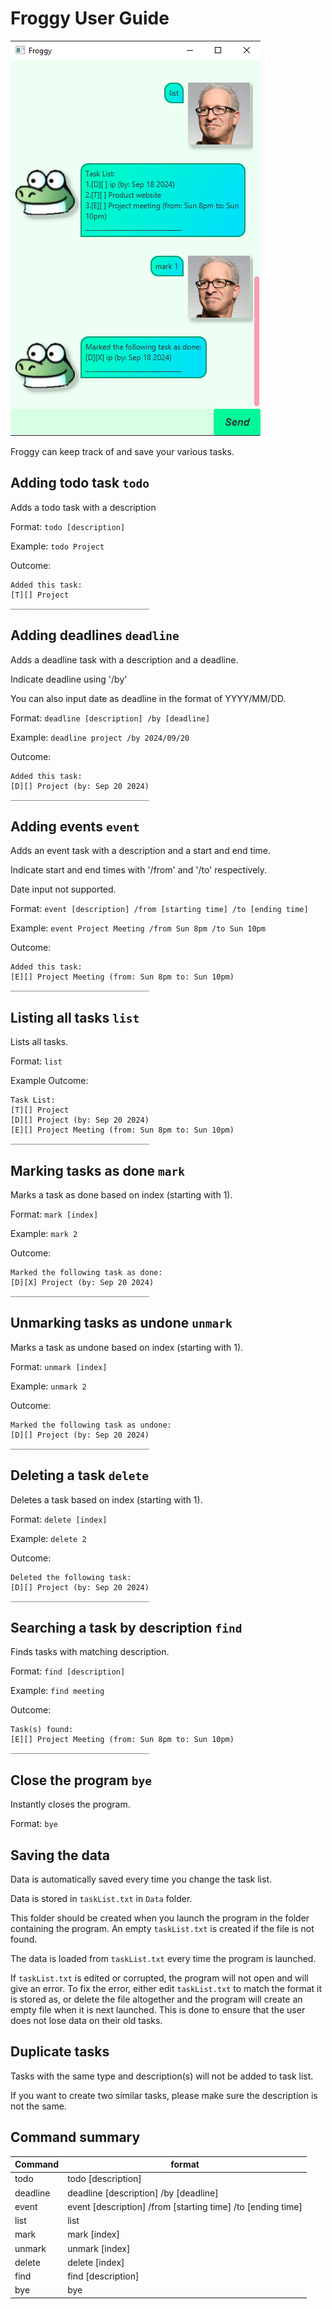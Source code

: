 # Froggy User Guide

![Screenshot of product](Ui.png)

Froggy can keep track of and save your various tasks.

## Adding todo task `todo`

Adds a todo task with a description

Format: `todo [description]`

Example: `todo Project`

Outcome:
```
Added this task:
[T][] Project
_______________________________
```

## Adding deadlines `deadline`

Adds a deadline task with a description and a deadline.

Indicate deadline using '/by'

You can also input date as deadline in the format of YYYY/MM/DD.

Format: `deadline [description] /by [deadline]`

Example: `deadline project /by 2024/09/20`

Outcome:

```
Added this task:
[D][] Project (by: Sep 20 2024)
_______________________________
```

## Adding events `event`

Adds an event task with a description and a start and end time.

Indicate start and end times with '/from' and '/to' respectively.

Date input not supported.

Format: `event [description] /from [starting time] /to [ending time]`

Example: `event Project Meeting /from Sun 8pm /to Sun 10pm`

Outcome:

```
Added this task:
[E][] Project Meeting (from: Sun 8pm to: Sun 10pm)
_______________________________
```

## Listing all tasks `list`

Lists all tasks.

Format: `list`

Example Outcome:

```
Task List:
[T][] Project
[D][] Project (by: Sep 20 2024)
[E][] Project Meeting (from: Sun 8pm to: Sun 10pm)
_______________________________
```

## Marking tasks as done `mark`

Marks a task as done based on index (starting with 1).

Format: `mark [index]`

Example: `mark 2`

Outcome:

```
Marked the following task as done:
[D][X] Project (by: Sep 20 2024)
_______________________________
```

## Unmarking tasks as undone `unmark`

Marks a task as undone based on index (starting with 1).

Format: `unmark [index]`

Example: `unmark 2`

Outcome:

```
Marked the following task as undone:
[D][] Project (by: Sep 20 2024)
_______________________________
```

## Deleting a task `delete`

Deletes a task based on index (starting with 1).

Format: `delete [index]`

Example: `delete 2`

Outcome:

```
Deleted the following task:
[D][] Project (by: Sep 20 2024)
_______________________________
```

## Searching a task by description `find`

Finds tasks with matching description.

Format: `find [description]`

Example: `find meeting`

Outcome:

```
Task(s) found:
[E][] Project Meeting (from: Sun 8pm to: Sun 10pm)
_______________________________
```

## Close the program `bye`

Instantly closes the program.

Format: `bye`

## Saving the data

Data is automatically saved every time you change the task list.

Data is stored in `taskList.txt` in `Data` folder.

This folder should be created when you launch the program
in the folder containing the program. An empty `taskList.txt` is created 
if the file is not found.

The data is loaded from `taskList.txt` every time the program is launched.

If `taskList.txt` is edited or corrupted, the program will not open and will give an error.
To fix the error, either edit `taskList.txt` to match the format it is stored as,
or delete the file altogether and the program will create an empty file when it is next launched.
This is done to ensure that the user does not lose data on their old tasks.

## Duplicate tasks

Tasks with the same type and description(s) will not be added to task list.

If you want to create two similar tasks, please make sure the description is not the same.

## Command summary

| Command  | format                                                      |
|----------|-------------------------------------------------------------|
| todo     | todo [description]                                          |
| deadline | deadline [description] /by [deadline]                       |
| event    | event [description] /from [starting time] /to [ending time] |
| list     | list                                                        |
| mark     | mark [index]                                                |
| unmark   | unmark [index]                                              |
| delete   | delete [index]                                              |
| find     | find [description]                                          |
| bye      | bye                                                         |
